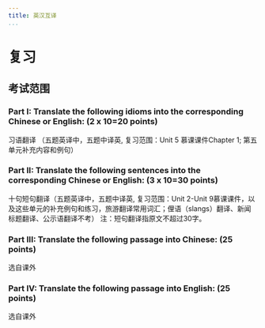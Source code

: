 ```yaml
---
title: 英汉互译
...
```


# 复习

## 考试范围

### Part I: Translate the following idioms into the corresponding Chinese or English:  (2 x 10=20 points)

习语翻译 （五题英译中，五题中译英, 复习范围：Unit 5 慕课课件Chapter 1; 第五单元补充内容和例句）

### Part II: Translate the following sentences into the corresponding Chinese or English:  (3 x 10=30 points)

十句短句翻译（五题英译中，五题中译英, 复习范围：Unit 2-Unit 9慕课课件，以及这些单元的补充例句和练习，旅游翻译常用词汇；俚语（slangs）翻译、新闻标题翻译、公示语翻译不考）
注：短句翻译指原文不超过30字。

### Part III: Translate the following passage into Chinese: (25 points)

选自课外

### Part IV: Translate the following passage into English: (25 points)

选自课外

<!--
    vi: ft=pandoc.markdown
-->
